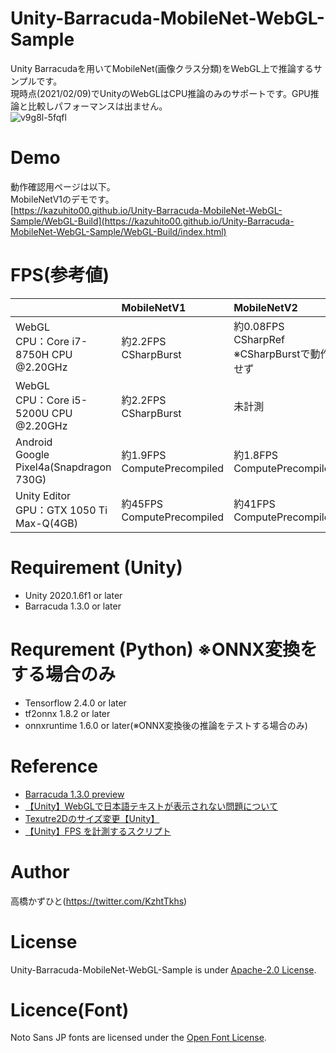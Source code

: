 # Unity-Barracuda-MobileNet-WebGL-Sample
Unity Barracudaを用いてMobileNet(画像クラス分類)をWebGL上で推論するサンプルです。<br>
現時点(2021/02/09)でUnityのWebGLはCPU推論のみのサポートです。GPU推論と比較しパフォーマンスは出ません。<br>
![v9g8l-5fqfl](https://user-images.githubusercontent.com/37477845/107378942-d1a7c480-6b2f-11eb-9e4f-ff17a466685e.gif)

# Demo
動作確認用ページは以下。<br>
MobileNetV1のデモです。<br>
[https://kazuhito00.github.io/Unity-Barracuda-MobileNet-WebGL-Sample/WebGL-Build](https://kazuhito00.github.io/Unity-Barracuda-MobileNet-WebGL-Sample/WebGL-Build/index.html)

# FPS(参考値)
|  | MobileNetV1 | MobileNetV2 |
| - | :- | :- |
| WebGL<br>CPU：Core i7-8750H CPU @2.20GHz | 約2.2FPS<br>CSharpBurst | 約0.08FPS<br>CSharpRef<br>※CSharpBurstで動作せず |
| WebGL<br>CPU：Core i5-5200U CPU @2.20GHz | 約2.2FPS<br>CSharpBurst | 未計測 |
| Android<br>Google Pixel4a(Snapdragon 730G) | 約1.9FPS<br>ComputePrecompiled | 約1.8FPS<br>ComputePrecompiled |
| Unity Editor<br>GPU：GTX 1050 Ti Max-Q(4GB) | 約45FPS<br>ComputePrecompiled | 約41FPS<br>ComputePrecompiled |

# Requirement (Unity)
* Unity 2020.1.6f1 or later
* Barracuda 1.3.0 or later

# Requrement (Python) ※ONNX変換をする場合のみ
* Tensorflow 2.4.0 or later
* tf2onnx 1.8.2 or later
* onnxruntime 1.6.0 or later(※ONNX変換後の推論をテストする場合のみ)

# Reference
* [Barracuda 1.3.0 preview](https://docs.unity3d.com/Packages/com.unity.barracuda@1.3/manual/index.html)
* [【Unity】WebGLで日本語テキストが表示されない問題について](https://chiritsumo-blog.com/unity-webgl-japanese/)
* [Texutre2Dのサイズ変更【Unity】](https://kan-kikuchi.hatenablog.com/entry/TextureScale)
* [【Unity】FPS を計測するスクリプト](https://baba-s.hatenablog.com/entry/2019/05/04/220500)

# Author
高橋かずひと(https://twitter.com/KzhtTkhs)
 
# License 
Unity-Barracuda-MobileNet-WebGL-Sample is under [Apache-2.0 License](LICENSE).

# Licence(Font)
Noto Sans JP fonts are licensed under the [Open Font License](https://scripts.sil.org/cms/scripts/page.php?site_id=nrsi&id=OFL).
